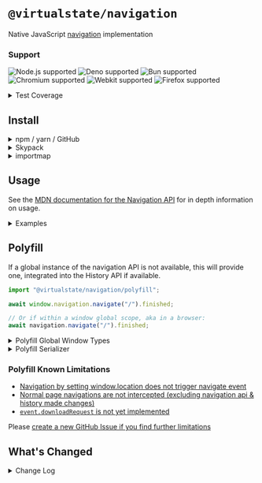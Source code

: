 # `@virtualstate/navigation`

Native JavaScript [navigation](https://html.spec.whatwg.org/multipage/nav-history-apis.html#navigation-api) implementation 

[//]: # (badges)

### Support

 ![Node.js supported](https://img.shields.io/badge/node-%3E%3D16.0.0-blue) ![Deno supported](https://img.shields.io/badge/deno-%3E%3D1.17.0-blue) ![Bun supported](https://img.shields.io/badge/bun-%3E%3D0.1.11-blue) ![Chromium supported](https://img.shields.io/badge/chromium-%3E%3D98.0.4695.0-blue) ![Webkit supported](https://img.shields.io/badge/webkit-%3E%3D15.4-blue) ![Firefox supported](https://img.shields.io/badge/firefox-%3E%3D94.0.1-blue)

 <details><summary>Test Coverage</summary>

 ![Web Platform Tests 140/277](https://img.shields.io/badge/Web%20Platform%20Tests-140%2F277-brightgreen) ![92.86%25 lines covered](https://img.shields.io/badge/lines-92.86%25-brightgreen) ![92.86%25 statements covered](https://img.shields.io/badge/statements-92.86%25-brightgreen) ![83.11%25 functions covered](https://img.shields.io/badge/functions-83.11%25-brightgreen) ![83.02%25 branches covered](https://img.shields.io/badge/branches-83.02%25-brightgreen) 

</details>

[//]: # (badges)

## Install 


<details><summary>npm / yarn / GitHub</summary>


- [Package Registry Link - GitHub](https://github.com/virtualstate/navigation/packages)
- [Package Registry Link - npm](https://www.npmjs.com/package/@virtualstate/navigation)

```
npm i --save @virtualstate/navigation
```

_Or_

```
yarn add @virtualstate/navigation
```

Then

```typescript
import { Navigation } from "@virtualstate/navigation";
```
</details>

<details><summary>Skypack</summary>

- [Package Registry Link - Skypack](https://www.skypack.dev/view/@virtualstate/navigation)

```typescript
const { Navigation } = await import("https://cdn.skypack.dev/@virtualstate/navigation");
```

_Or_

```typescript
import { Navigation } from "https://cdn.skypack.dev/@virtualstate/navigation";
```
</details>

<details><summary>importmap</summary>

[`importmap` documentation](https://developer.mozilla.org/en-US/docs/Web/HTML/Element/script/type/importmap)

```html
<script type="importmap">
    {  
        "imports": {
            "@virtualstate/navigation": "https://cdn.skypack.dev/@virtualstate/navigation"
        }
    }
</script>
<script type="module">
    import { Navigation } from "@virtualstate/navigation"
</script>
```
</details>

## Usage

See the [MDN documentation for the Navigation API](https://developer.mozilla.org/en-US/docs/Web/API/Navigation_API) for in depth information on usage. 

<details><summary>Examples</summary>

## Navigation

```typescript
import { Navigation } from "@virtualstate/navigation";

const navigation = new Navigation();

// Set initial url
navigation.navigate("/");

navigation.navigate("/skipped");

// Use .finished to wait for the transition to complete
await navigation.navigate("/awaited").finished;

```

## Waiting for events

```typescript
import { Navigation } from "@virtualstate/navigation";

const navigation = new Navigation();

navigation.addEventListener("navigate", async ({ destination, preventDefault }) => {
    if (new URL(destination.url).pathname === "/disallow") {
        preventDefault();
    }
});

await navigation.navigate("/allowed").finished; // Resolves
await navigation.navigate("/disallow").finished; // Rejects

```

## Transitions

```typescript
import { Navigation } from "@virtualstate/navigation";
import { loadPhotoIntoCache } from "./cache";

const navigation = new Navigation();

navigation.addEventListener("navigate", async ({ destination, intercept }) => {
    intercept({
        async handler() {
            await loadPhotoIntoCache(destination.url)
        }
    });
});
```

## URLPattern

You can match `destination.url` using [`URLPattern`](https://developer.mozilla.org/en-US/docs/Web/API/URL_Pattern_API)

```typescript
import {Navigation} from "@virtualstate/navigation";
import {URLPattern} from "urlpattern-polyfill";

const navigation = new Navigation();

navigation.addEventListener("navigate", async ({destination, intercept}) => {
    const pattern = new URLPattern({ pathname: "/books/:id" });
    const match = pattern.exec(destination.url);
    if (match) {
        intercept({
            handler: transition
        });
    }

    async function transition() {
        console.log("load book", match.pathname.groups.id)
    }
});

navigation.navigate("/book/1");
```

## State

```typescript

import { Navigation } from "@virtualstate/navigation";

const navigation = new Navigation();

navigation.addEventListener("currententrychange", () => {
    console.log({ updatedState: navigation.currentEntry?.getState() });
});

await navigation.updateCurrentEntry({
    state: {
        items: [
            "first",
            "second"
        ],
        index: 0
    }
}).finished;

await navigation.updateCurrentEntry({
    state: {
        ...navigation.currentEntry.getState(),
        index: 1
    }
}).finished;
```
</details>

## Polyfill

If a global instance of the navigation API is not available, this will provide one, integrated into the History API if available. 

```typescript
import "@virtualstate/navigation/polyfill";

await window.navigation.navigate("/").finished;

// Or if within a window global scope, aka in a browser:
await navigation.navigate("/").finished;
```

<details><summary>Polyfill Global Window Types</summary>

See [`@types/dom-navigation`](https://github.com/DefinitelyTyped/DefinitelyTyped/blob/master/types/dom-navigation/package.json) for a standardised type definition for the Navigation API
which can be utilised alongside this polyfill.

```bash
yarn add --dev @types/dom-navigation
```

This should then be included as a type in your `tsconfig.json`:

```json
{
  "compilerOptions": {
    "types": [
      "dom-navigation"
    ]
  }
}
```

</details>

<details><summary>Polyfill Serializer</summary>

You may want to set a custom serializer to store state in history

The default serializer is [JSON](https://developer.mozilla.org/en-US/docs/Web/JavaScript/Reference/Global_Objects/JSON)

In the past, a [structured clone like serializer](https://www.npmjs.com/package/@ungap/structured-clone) was used. This may be useful for you if 
you're using native types rather than just JSON compatible values.

An example of making use of a custom serializer with the polyfill:

```typescript
import { setSerializer } from "@virtualstate/navigation/polyfill";
import { serialize, deserialize } from "@ungap/structured-clone";

setSerializer({
    stringify(value) {
        return serialize(value)
    },
    parse(value) {
        return deserialize(value)
    }
});
```

</details>

### Polyfill Known Limitations 

- [Navigation by setting window.location does not trigger navigate event](https://github.com/virtualstate/navigation/issues/27)
- [Normal page navigations are not intercepted (excluding navigation api & history made changes)](https://github.com/virtualstate/navigation/issues/26)
- [`event.downloadRequest` is not yet implemented](https://developer.mozilla.org/en-US/docs/Web/API/NavigateEvent/downloadRequest)

Please [create a new GitHub Issue if you find further limitations](https://github.com/virtualstate/navigation/issues)

## What's Changed

<details><summary>Change Log</summary>

- (1.0.1-alpha.206) Updated default serializer for polyfill to JSON [PR #35](https://github.com/virtualstate/navigation/pull/35)
- (1.0.1-alpha.207) Use `!Object.hasOwn(globalThis, 'navigation')` for existing global check [PR #36](https://github.com/virtualstate/navigation/pull/36)
- (1.0.1-alpha.207) Update documentation to match latest spec [Issue #37](https://github.com/virtualstate/navigation/issues/37)
- (1.0.1-alpha.207) Include warning for old signature usage [Issue #37](https://github.com/virtualstate/navigation/issues/37)
- (1.0.1-alpha.208) Correct `navigation.transition.from`, now derived from `navigation.currentEntry` at the start of transition [Issue #31](https://github.com/virtualstate/navigation/issues/31)

</details>